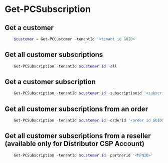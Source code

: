 # Get-PCSubscription #

## Get a customer ##

```powershell
    $customer = Get-PCCustomer -tenantId '<tenant id GUID>'
```

## Get all customer subscriptions ##

```powershell
    Get-PCSubscription -tenantId $customer.id -all
```

## Get a customer subscription ##

```powershell
    Get-PCSubscription -tenantId $customer.id -subscriptionid '<subscription id GUID>'
```

## Get all customer subscriptions from an order ##

```powershell
    Get-PCSubscription -tenantId $customer.id -orderId '<order id GUID>'
```

## Get all customer subscriptions from a reseller (available only for Distributor CSP Account) ##

```powershell
    Get-PCSubscription -tenantId $customer.id -partnerid '<MPNID>'
```
